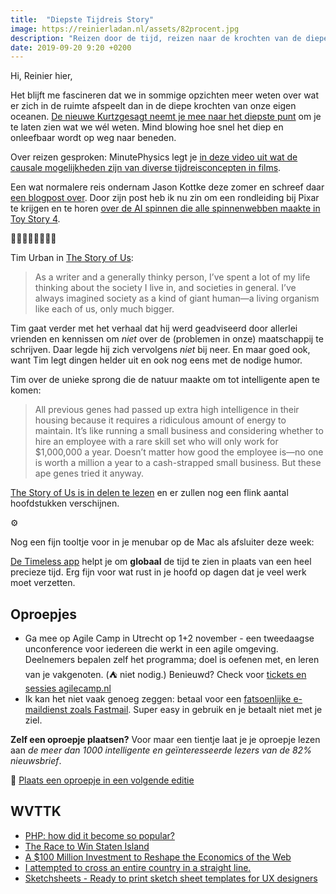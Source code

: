```yaml
---
title:  "Diepste Tijdreis Story"
image: https://reinierladan.nl/assets/82procent.jpg
description: "Reizen door de tijd, reizen naar de krochten van de diepe zee en reizen als ontspanning."
date: 2019-09-20 9:20 +0200
---
```


Hi, Reinier hier,

Het blijft me fascineren dat we in sommige opzichten meer weten over wat er zich in de ruimte afspeelt dan in de diepe krochten van onze eigen oceanen. [De nieuwe Kurtzgesagt neemt je mee naar het diepste punt](https://www.youtube.com/watch?v=PaErPyEnDvk) om je te laten zien wat we wél weten. Mind blowing hoe snel het diep en onleefbaar wordt op weg naar beneden.

Over reizen gesproken: MinutePhysics legt je [in deze video uit wat de causale mogelijkheden zijn van diverse tijdreisconcepten in films](https://www.youtube.com/watch?v=d3zTfXvYZ9s).

Een wat normalere reis ondernam Jason Kottke deze zomer en schreef daar [een blogpost over](https://kottke.org/19/08/my-2019-roadtrip-along-the-pacific-coast-of-the-us). Door zijn post heb ik nu zin om een rondleiding bij Pixar te krijgen en te horen [over de AI spinnen die alle spinnenwebben maakte in Toy Story 4](https://www.pixarpost.com/2019/05/toy-story-4-second-chance-antiques-store-design.html).

👩‍👩‍👧‍👧👨‍👨‍👦‍👦

Tim Urban in [The Story of Us](https://waitbutwhy.com/2019/08/story-intro.html):

> As a writer and a generally thinky person, I’ve spent a lot of my life thinking about the society I live in, and societies in general. I’ve always imagined society as a kind of giant human—a living organism like each of us, only much bigger.

Tim gaat verder met het verhaal dat hij werd geadviseerd door allerlei vrienden en kennissen om _niet_ over de (problemen in onze) maatschappij te schrijven. Daar legde hij zich vervolgens _niet_ bij neer. En maar goed ook, want Tim legt dingen helder uit en ook nog eens met de nodige humor.

Tim over de unieke sprong die de natuur maakte om tot intelligente apen te komen:

> All previous genes had passed up extra high intelligence in their housing because it requires a ridiculous amount of energy to maintain. It’s like running a small business and considering whether to hire an employee with a rare skill set who will only work for $1,000,000 a year. Doesn’t matter how good the employee is—no one is worth a million a year to a cash-strapped small business. But these ape genes tried it anyway.

[The Story of Us is in delen te lezen](https://waitbutwhy.com/2019/08/story-of-us.html) en er zullen nog een flink aantal hoofdstukken verschijnen.

⚙️

Nog een fijn tooltje voor in je menubar op de Mac als afsluiter deze week:

[De Timeless app](https://www.dangercove.com/timeless/) helpt je om **globaal** de tijd te zien in plaats van een heel precieze tijd. Erg fijn voor wat rust in je hoofd op dagen dat je veel werk moet verzetten.

## Oproepjes

- Ga mee op Agile Camp in Utrecht op 1+2 november - een tweedaagse unconference voor iedereen die werkt in een agile omgeving. Deelnemers bepalen zelf het programma; doel is oefenen met, en leren van je vakgenoten. (⛺️ niet nodig.) Benieuwd? Check voor [tickets en sessies agilecamp.nl](https://agilecamp.nl/)
- Ik kan het niet vaak genoeg zeggen: betaal voor een [fatsoenlijke e-maildienst zoals Fastmail](https://www.fastmail.com/?STKI=16948328). Super easy in gebruik en je betaalt niet met je ziel.

**Zelf een oproepje plaatsen?** Voor maar een tientje laat je je oproepje lezen aan _de meer dan 1000 intelligente en geïnteresseerde lezers van de 82% nieuwsbrief_.

🌟 [Plaats een oproepje in een volgende editie](https://forms.82procent.nl)

## WVTTK

- [PHP: how did it become so popular?](https://j11g.com/2019/09/17/php-how-did-it-become-so-popular/)
- [The Race to Win Staten Island](https://www.youtube.com/watch?v=Ex74x_gqTU0)
- [A $100 Million Investment to Reshape the Economics of the Web](https://foundation.mozilla.org/en/blog/100-million-investment-reshape-economics-web/)
- [I attempted to cross an entire country in a straight line.](https://www.youtube.com/watch?v=M7w986ni7_g&feature=share)
- [Sketchsheets - Ready to print sketch sheet templates for UX designers](https://sketchsheets.com/)
